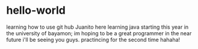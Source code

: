 # hello-world
learning how to use git hub
Juanito here learning java starting this year in the university of bayamon;
im hoping to be a great programmer in the near future i'll be seeing you guys.
practincing for the second time hahaha!
